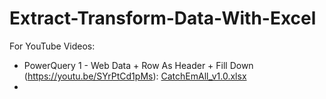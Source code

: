 # Extract-Transform-Data-With-Excel  

For YouTube Videos:  
 - PowerQuery 1 - Web Data + Row As Header + Fill Down (https://youtu.be/SYrPtCd1pMs): [CatchEmAll_v1.0.xlsx](https://github.com/TranDenyDFW/Extract-Transform-Data-With-Excel/blob/main/CatchEmAll_v1.0.xlsx)   
 -   
